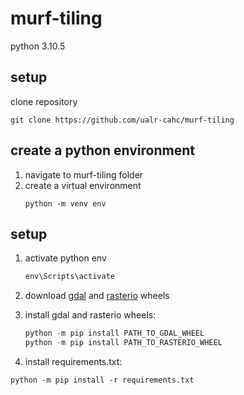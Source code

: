 # murf-tiling

python 3.10.5

## setup
clone repository
```
git clone https://github.com/ualr-cahc/murf-tiling
```

## create a python environment
1. navigate to murf-tiling folder
1. create a virtual environment
    ```
    python -m venv env
    ```


## setup

1. activate python env 
    ```PowerShell
    env\Scripts\activate
    ```

1. download [gdal](https://www.lfd.uci.edu/~gohlke/pythonlibs/#_gdal) and [rasterio](https://www.lfd.uci.edu/~gohlke/pythonlibs/#_rasterio) wheels
1. install gdal and rasterio wheels:

    ```PowerShell
    python -m pip install PATH_TO_GDAL_WHEEL
    python -m pip install PATH_TO_RASTERIO_WHEEL
    ```

1. install requirements.txt:
```
python -m pip install -r requirements.txt
```
